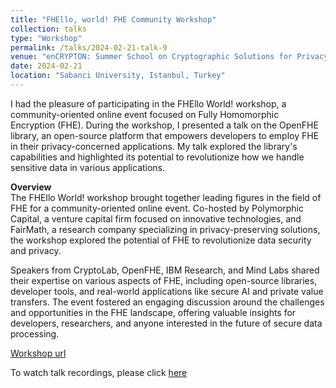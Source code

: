 ```yaml
---
title: "FHEllo, world! FHE Community Workshop"
collection: talks
type: "Workshop"
permalink: /talks/2024-02-21-talk-9
venue: "enCRYPTON: Summer School on Cryptographic Solutions for Privacy Enhancing Technologies"
date: 2024-02-21
location: "Sabanci University, Istanbul, Turkey"
---
```


I had the pleasure of participating in the FHEllo World! workshop, a community-oriented online event focused on Fully Homomorphic Encryption (FHE). During the workshop, I presented a talk on the OpenFHE library, an open-source platform that empowers developers to employ FHE in their privacy-concerned applications. My talk explored the library's capabilities and highlighted its potential to revolutionize how we handle sensitive data in various applications.

**Overview**  
The FHEllo World! workshop brought together leading figures in the field of FHE for a community-oriented online event. Co-hosted by Polymorphic Capital, a venture capital firm focused on innovative technologies, and FairMath, a research company specializing in privacy-preserving solutions, the workshop explored the potential of FHE to revolutionize data security and privacy.

Speakers from CryptoLab, OpenFHE, IBM Research, and Mind Labs shared their expertise on various aspects of FHE, including open-source libraries, developer tools, and real-world applications like secure AI and private value transfers. The event fostered an engaging discussion around the challenges and opportunities in the FHE landscape, offering valuable insights for developers, researchers, and anyone interested in the future of secure data processing.

[Workshop url](https://lu.ma/79h2gt52)

To watch talk recordings, please click [here](https://www.youtube.com/watch?v=47jIw7daG7Q&ab_channel=FHEllo%2CWorld%21)

